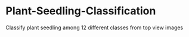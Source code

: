 # Plant-Seedling-Classification
Classify plant seedling among 12 different classes from top view images
